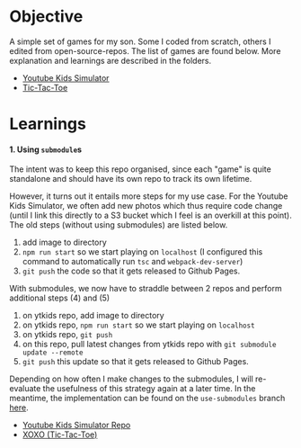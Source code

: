 # Objective
A simple set of games for my son. Some I coded from scratch, others I edited from open-source-repos. The list of games are found below. More explanation and learnings are described in the folders.

- [Youtube Kids Simulator](./ytkids)
- [Tic-Tac-Toe](./xoxo)

# Learnings

#### 1. Using `submodule`s
The intent was to keep this repo organised, since each "game" is quite standalone and should have its own repo to track its own lifetime.

However, it turns out it entails more steps for my use case. For the Youtube Kids Simulator, we often add new photos which thus require code change (until I link this directly to a S3 bucket which I feel is an overkill at this point). The old steps (without using submodules) are listed below.
1. add image to directory
2. `npm run start` so we start playing on `localhost` (I configured this command to automatically run `tsc` and `webpack-dev-server`)
3. `git push` the code so that it gets released to Github Pages.

With submodules, we now have to straddle between 2 repos and perform additional steps (4) and (5)
1. on ytkids repo, add image to directory 
2. on ytkids repo, `npm run start` so we start playing on `localhost`
3. on ytkids repo, `git push`
4. on this repo, pull latest changes from ytkids repo with `git submodule update --remote`
5. `git push` this update so that it gets released to Github Pages.

Depending on how often I make changes to the submodules, I will re-evaluate the usefulness of this strategy again at a later time. In the meantime, the implementation can be found on the `use-submodules` branch [here](https://github.com/chongzixin/chongzixin.github.io/tree/use-submodules).
- [Youtube Kids Simulator Repo](https://github.com/chongzixin/ytkids-simu)
- [XOXO (Tic-Tac-Toe)](https://github.com/chongzixin/xoxo)